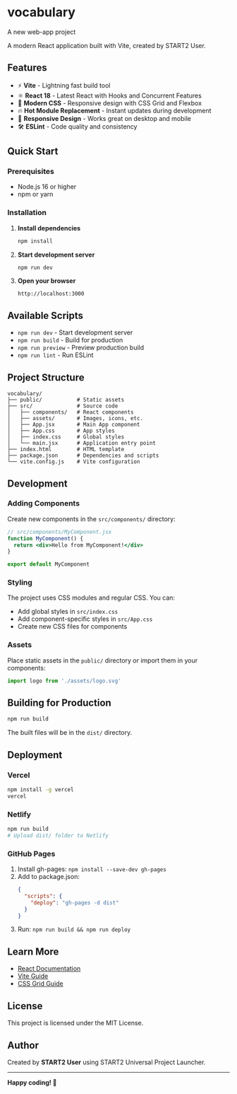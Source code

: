 # vocabulary

A new web-app project

A modern React application built with Vite, created by START2 User.

## Features

- ⚡ **Vite** - Lightning fast build tool
- ⚛️ **React 18** - Latest React with Hooks and Concurrent Features  
- 🎨 **Modern CSS** - Responsive design with CSS Grid and Flexbox
- 🔥 **Hot Module Replacement** - Instant updates during development
- 📱 **Responsive Design** - Works great on desktop and mobile
- 🛠️ **ESLint** - Code quality and consistency

## Quick Start

### Prerequisites

- Node.js 16 or higher
- npm or yarn

### Installation

1. **Install dependencies**
   ```bash
   npm install
   ```

2. **Start development server**
   ```bash
   npm run dev
   ```

3. **Open your browser**
   ```
   http://localhost:3000
   ```

## Available Scripts

- `npm run dev` - Start development server
- `npm run build` - Build for production
- `npm run preview` - Preview production build
- `npm run lint` - Run ESLint

## Project Structure

```
vocabulary/
├── public/           # Static assets
├── src/              # Source code
│   ├── components/   # React components
│   ├── assets/       # Images, icons, etc.
│   ├── App.jsx       # Main App component
│   ├── App.css       # App styles
│   ├── index.css     # Global styles
│   └── main.jsx      # Application entry point
├── index.html        # HTML template
├── package.json      # Dependencies and scripts
└── vite.config.js    # Vite configuration
```

## Development

### Adding Components

Create new components in the `src/components/` directory:

```jsx
// src/components/MyComponent.jsx
function MyComponent() {
  return <div>Hello from MyComponent!</div>
}

export default MyComponent
```

### Styling

The project uses CSS modules and regular CSS. You can:

- Add global styles in `src/index.css`
- Add component-specific styles in `src/App.css`
- Create new CSS files for components

### Assets

Place static assets in the `public/` directory or import them in your components:

```jsx
import logo from './assets/logo.svg'
```

## Building for Production

```bash
npm run build
```

The built files will be in the `dist/` directory.

## Deployment

### Vercel

```bash
npm install -g vercel
vercel
```

### Netlify

```bash
npm run build
# Upload dist/ folder to Netlify
```

### GitHub Pages

1. Install gh-pages: `npm install --save-dev gh-pages`
2. Add to package.json:
   ```json
   {
     "scripts": {
       "deploy": "gh-pages -d dist"
     }
   }
   ```
3. Run: `npm run build && npm run deploy`

## Learn More

- [React Documentation](https://react.dev/)
- [Vite Guide](https://vitejs.dev/guide/)
- [CSS Grid Guide](https://css-tricks.com/snippets/css/complete-guide-grid/)

## License

This project is licensed under the MIT License.

## Author

Created by **START2 User** using START2 Universal Project Launcher.

---

**Happy coding! 🚀**
